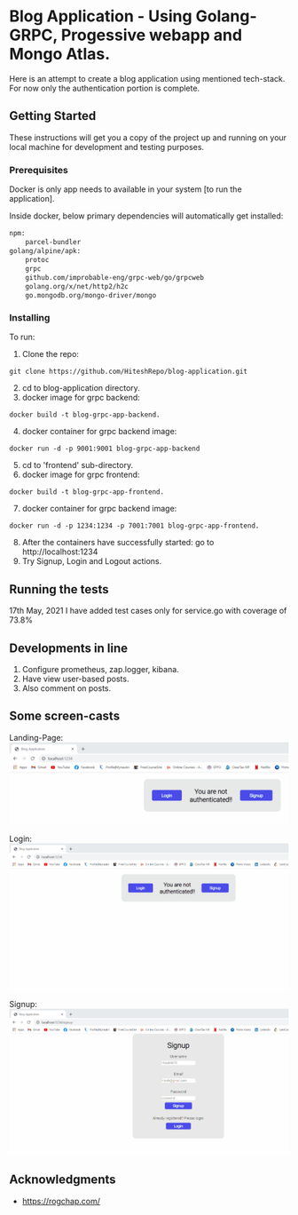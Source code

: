 # Blog Application - Using Golang-GRPC, Progessive webapp and Mongo Atlas.

Here is an attempt to create a blog application using mentioned tech-stack.
For now only the authentication portion is complete.

## Getting Started

These instructions will get you a copy of the project up and running on your local machine for development and testing purposes.

### Prerequisites

Docker is only app needs to available in your system [to run the application].

Inside docker, below primary dependencies will automatically get installed:

```
npm:
    parcel-bundler
golang/alpine/apk:
    protoc
    grpc
    github.com/improbable-eng/grpc-web/go/grpcweb
    golang.org/x/net/http2/h2c
    go.mongodb.org/mongo-driver/mongo
```

### Installing

To run:

1. Clone the repo:

```
git clone https://github.com/HiteshRepo/blog-application.git
```

2. cd to blog-application directory.
3. docker image for grpc backend:

```
docker build -t blog-grpc-app-backend.
```

4. docker container for grpc backend image:

```
docker run -d -p 9001:9001 blog-grpc-app-backend
```

5. cd to 'frontend' sub-directory.
6. docker image for grpc frontend:

```
docker build -t blog-grpc-app-frontend.
```

7. docker container for grpc backend image:

```
docker run -d -p 1234:1234 -p 7001:7001 blog-grpc-app-frontend.
```

8. After the containers have successfully started: go to http://localhost:1234
9. Try Signup, Login and Logout actions.

## Running the tests

17th May, 2021
I have added test cases only for service.go with coverage of 73.8%

## Developments in line

1. Configure prometheus, zap.logger, kibana.
2. Have view user-based posts.
3. Also comment on posts.

## Some screen-casts

Landing-Page:
![Alt Text](https://github.com/HiteshRepo/blog-application/blob/master/extras/Blog-App-Landing.gif)

Login:
![Alt Text](https://github.com/HiteshRepo/blog-application/blob/master/extras/Blog-App-Login.gif)

Signup:
![Alt Text](https://github.com/HiteshRepo/blog-application/blob/master/extras/Blog-App-Signup.gif)

## Acknowledgments

- https://rogchap.com/
